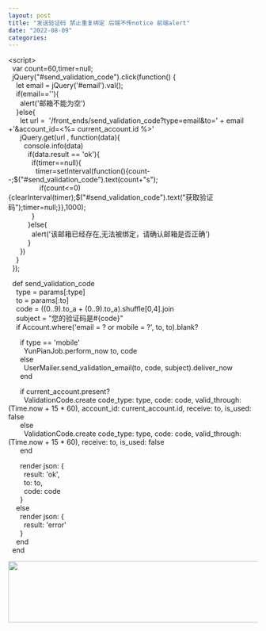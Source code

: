 ```yaml
---
layout: post
title: "发送验证码 禁止重复绑定 后端不传notice 前端alert"
date: "2022-08-09"
categories: 
---
```

<p>&lt;script&gt;<br />
&nbsp; var count=60,timer=null;<br />
&nbsp; jQuery(&quot;#send_validation_code&quot;).click(function() {<br />
&nbsp;&nbsp;&nbsp; let email = jQuery(&#39;#email&#39;).val();<br />
&nbsp;&nbsp;&nbsp; if(email==&#39;&#39;){<br />
&nbsp;&nbsp;&nbsp;&nbsp;&nbsp; alert(&#39;邮箱不能为空&#39;)<br />
&nbsp;&nbsp;&nbsp; }else{<br />
&nbsp;&nbsp;&nbsp;&nbsp;&nbsp; let url =&nbsp; &#39;/front_ends/send_validation_code?type=email&amp;to=&#39; + email +&#39;&amp;account_id=&lt;%= current_account.id %&gt;&#39;<br />
&nbsp;&nbsp;&nbsp;&nbsp;&nbsp; jQuery.get(url , function(data){<br />
&nbsp;&nbsp;&nbsp;&nbsp;&nbsp;&nbsp;&nbsp; console.info(data)<br />
&nbsp;&nbsp;&nbsp;&nbsp;&nbsp;&nbsp;&nbsp;&nbsp;&nbsp; if(data.result == &#39;ok&#39;){<br />
&nbsp;&nbsp;&nbsp;&nbsp;&nbsp;&nbsp;&nbsp;&nbsp;&nbsp;&nbsp;&nbsp; if(timer==null){<br />
&nbsp;&nbsp;&nbsp;&nbsp;&nbsp;&nbsp;&nbsp;&nbsp;&nbsp;&nbsp;&nbsp;&nbsp;&nbsp; timer=setInterval(function(){count--;$(&quot;#send_validation_code&quot;).text(count+&quot;s&quot;);<br />
&nbsp;&nbsp;&nbsp;&nbsp;&nbsp;&nbsp;&nbsp;&nbsp;&nbsp;&nbsp;&nbsp;&nbsp;&nbsp;&nbsp;&nbsp; if(count&lt;=0){clearInterval(timer);$(&quot;#send_validation_code&quot;).text(&quot;获取验证码&quot;);timer=null;}},1000);<br />
&nbsp;&nbsp;&nbsp;&nbsp;&nbsp;&nbsp;&nbsp;&nbsp;&nbsp;&nbsp;&nbsp; }<br />
&nbsp;&nbsp;&nbsp;&nbsp;&nbsp;&nbsp;&nbsp;&nbsp;&nbsp; }else{<br />
&nbsp;&nbsp;&nbsp;&nbsp;&nbsp;&nbsp;&nbsp;&nbsp;&nbsp;&nbsp;&nbsp; alert(&#39;该邮箱已经存在,无法被绑定，请确认邮箱是否正确&#39;)<br />
&nbsp;&nbsp;&nbsp;&nbsp;&nbsp;&nbsp;&nbsp;&nbsp;&nbsp; }<br />
&nbsp;&nbsp;&nbsp;&nbsp;&nbsp; })<br />
&nbsp;&nbsp;&nbsp; }<br />
&nbsp; });</p>

<p>&nbsp; def send_validation_code<br />
&nbsp;&nbsp;&nbsp; type = params[:type]<br />
&nbsp;&nbsp;&nbsp; to = params[:to]<br />
&nbsp;&nbsp;&nbsp; code = ((0..9).to_a + (0..9).to_a).shuffle[0,4].join<br />
&nbsp;&nbsp;&nbsp; subject = &quot;您的验证码是#{code}&quot;<br />
&nbsp;&nbsp;&nbsp; if Account.where(&#39;email = ? or mobile = ?&#39;, to, to).blank?</p>

<p>&nbsp;&nbsp;&nbsp;&nbsp;&nbsp; if type == &#39;mobile&#39;<br />
&nbsp;&nbsp;&nbsp;&nbsp;&nbsp;&nbsp;&nbsp; YunPianJob.perform_now to, code<br />
&nbsp;&nbsp;&nbsp;&nbsp;&nbsp; else<br />
&nbsp;&nbsp;&nbsp;&nbsp;&nbsp;&nbsp;&nbsp; UserMailer.send_validation_email(to, code, subject).deliver_now<br />
&nbsp;&nbsp;&nbsp;&nbsp;&nbsp; end</p>

<p>&nbsp;&nbsp;&nbsp;&nbsp;&nbsp; if current_account.present?<br />
&nbsp;&nbsp;&nbsp;&nbsp;&nbsp;&nbsp;&nbsp; ValidationCode.create code_type: type, code: code, valid_through: (Time.now + 15 * 60), account_id: current_account.id, receive: to, is_used: false<br />
&nbsp;&nbsp;&nbsp;&nbsp;&nbsp; else<br />
&nbsp;&nbsp;&nbsp;&nbsp;&nbsp;&nbsp;&nbsp; ValidationCode.create code_type: type, code: code, valid_through: (Time.now + 15 * 60), receive: to, is_used: false<br />
&nbsp;&nbsp;&nbsp;&nbsp;&nbsp; end</p>

<p>&nbsp;&nbsp;&nbsp;&nbsp;&nbsp; render json: {<br />
&nbsp;&nbsp;&nbsp;&nbsp;&nbsp;&nbsp;&nbsp; result: &#39;ok&#39;,<br />
&nbsp;&nbsp;&nbsp;&nbsp;&nbsp;&nbsp;&nbsp; to: to,<br />
&nbsp;&nbsp;&nbsp;&nbsp;&nbsp;&nbsp;&nbsp; code: code<br />
&nbsp;&nbsp;&nbsp;&nbsp;&nbsp; }&nbsp; &nbsp;<br />
&nbsp;&nbsp;&nbsp; else<br />
&nbsp;&nbsp;&nbsp;&nbsp;&nbsp; render json: {<br />
&nbsp;&nbsp;&nbsp;&nbsp;&nbsp;&nbsp;&nbsp; result: &#39;error&#39;<br />
&nbsp;&nbsp;&nbsp;&nbsp;&nbsp; }&nbsp; &nbsp;<br />
&nbsp;&nbsp;&nbsp; end<br />
&nbsp; end</p>

<p><img height="124" src="/uploads/ckeditor/pictures/173/image-20220809162847-1.png" width="520" /></p>

<p>&nbsp;</p>

